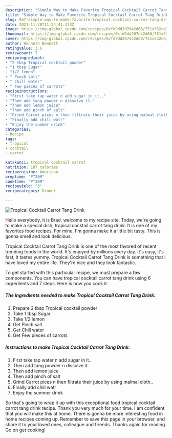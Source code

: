 ```yaml
---
description: "Simple Way to Make Favorite Tropical Cocktail Carrot Tang Drink"
title: "Simple Way to Make Favorite Tropical Cocktail Carrot Tang Drink"
slug: 947-simple-way-to-make-favorite-tropical-cocktail-carrot-tang-drink
date: 2021-11-20T11:54:41.373Z
image: https://img-global.cpcdn.com/recipes/0cfd9dd207d42d60/751x532cq70/tropical-cocktail-carrot-tang-drink-recipe-main-photo.jpg
thumbnail: https://img-global.cpcdn.com/recipes/0cfd9dd207d42d60/751x532cq70/tropical-cocktail-carrot-tang-drink-recipe-main-photo.jpg
cover: https://img-global.cpcdn.com/recipes/0cfd9dd207d42d60/751x532cq70/tropical-cocktail-carrot-tang-drink-recipe-main-photo.jpg
author: Kenneth Bennett
ratingvalue: 3.6
reviewcount: 7
recipeingredient:
- "2 tbsp Tropical cocktail powder"
- "1 tbsp Sugar"
- "1/2 lemon"
- " Pinch salt"
- " Chill water"
- " Few pieces of carrots"
recipeinstructions:
- "First take tap water n add sugar in it.."
- "Then add tang powder n dissolve it."
- "Then add lemon juice"
- "Then add pinch of salt"
- "Grind Carrot pices n then filtrate their juice by using malmal cloth.."
- "Finally add chill watr"
- "Enjoy the summer drink"
categories:
- Recipe
tags:
- tropical
- cocktail
- carrot

katakunci: tropical cocktail carrot 
nutrition: 187 calories
recipecuisine: American
preptime: "PT20M"
cooktime: "PT30M"
recipeyield: "3"
recipecategory: Dinner

---
```



![Tropical Cocktail Carrot Tang Drink](https://img-global.cpcdn.com/recipes/0cfd9dd207d42d60/751x532cq70/tropical-cocktail-carrot-tang-drink-recipe-main-photo.jpg)

Hello everybody, it is Brad, welcome to my recipe site. Today, we're going to make a special dish, tropical cocktail carrot tang drink. It is one of my favorites food recipes. For mine, I'm gonna make it a little bit tasty. This is gonna smell and look delicious.

Tropical Cocktail Carrot Tang Drink is one of the most favored of recent trending foods in the world. It's enjoyed by millions every day. It's easy, it's fast, it tastes yummy. Tropical Cocktail Carrot Tang Drink is something that I have loved my entire life. They're nice and they look fantastic.




To get started with this particular recipe, we must prepare a few components. You can have tropical cocktail carrot tang drink using 6 ingredients and 7 steps. Here is how you cook it.

<!--inarticleads1-->

##### The ingredients needed to make Tropical Cocktail Carrot Tang Drink:

1. Prepare 2 tbsp Tropical cocktail powder
1. Take 1 tbsp Sugar
1. Take 1/2 lemon
1. Get  Pinch salt
1. Get  Chill water
1. Get  Few pieces of carrots




<!--inarticleads2-->

##### Instructions to make Tropical Cocktail Carrot Tang Drink:

1. First take tap water n add sugar in it..
1. Then add tang powder n dissolve it.
1. Then add lemon juice
1. Then add pinch of salt
1. Grind Carrot pices n then filtrate their juice by using malmal cloth..
1. Finally add chill watr
1. Enjoy the summer drink




So that's going to wrap it up with this exceptional food tropical cocktail carrot tang drink recipe. Thank you very much for your time. I am confident that you will make this at home. There is gonna be more interesting food in home recipes coming up. Remember to save this page in your browser, and share it to your loved ones, colleague and friends. Thanks again for reading. Go on get cooking!

